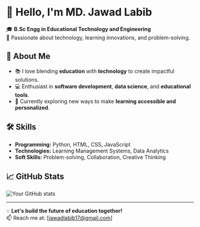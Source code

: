 # 👋 Hello, I'm MD. Jawad Labib  

🎓 **B.Sc Engg in Educational Technology and Engineering**  
🔧 Passionate about technology, learning innovations, and problem-solving.  

## 🌟 About Me
- 📚 I love blending **education** with **technology** to create impactful solutions.
- 💻 Enthusiast in **software development**, **data science**, and **educational tools**.
- 🌱 Currently exploring new ways to make **learning accessible and personalized**.

## 🛠️ Skills
- **Programming:** Python, HTML, CSS, JavaScript  
- **Technologies:** Learning Management Systems, Data Analytics  
- **Soft Skills:** Problem-solving, Collaboration, Creative Thinking  

## 📈 GitHub Stats  
![Your GitHub stats](https://github-readme-stats.vercel.app/api?username=jawadlabib&show_icons=true&theme=radical)  

---

💡 **Let's build the future of education together!**  
📫 Reach me at: [jawadlabib17@gmail.com]
